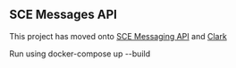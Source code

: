 ## SCE Messages API
This project has moved onto [SCE Messaging API](https://github.com/SCE-Development/Messaging) and [Clark](https://github.com/SCE-Development/Clark)

Run using docker-compose up --build

